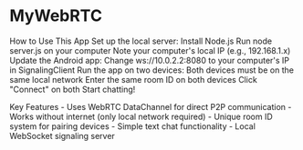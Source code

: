 # MyWebRTC

How to Use This App
    Set up the local server:
        Install Node.js
        Run node server.js on your computer
        Note your computer's local IP (e.g., 192.168.1.x)
    Update the Android app:
        Change ws://10.0.2.2:8080 to your computer's IP in SignalingClient
    Run the app on two devices:
        Both devices must be on the same local network
        Enter the same room ID on both devices
        Click "Connect" on both
        Start chatting!

Key Features
    - Uses WebRTC DataChannel for direct P2P communication
    - Works without internet (only local network required)
    - Unique room ID system for pairing devices
    - Simple text chat functionality
    - Local WebSocket signaling server